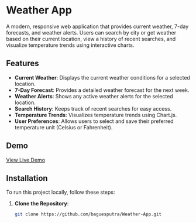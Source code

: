 # Weather App

A modern, responsive web application that provides current weather, 7-day forecasts, and weather alerts. Users can search by city or get weather based on their current location, view a history of recent searches, and visualize temperature trends using interactive charts.

## Features

- **Current Weather**: Displays the current weather conditions for a selected location.
- **7-Day Forecast**: Provides a detailed weather forecast for the next week.
- **Weather Alerts**: Shows any active weather alerts for the selected location.
- **Search History**: Keeps track of recent searches for easy access.
- **Temperature Trends**: Visualizes temperature trends using Chart.js.
- **User Preferences**: Allows users to select and save their preferred temperature unit (Celsius or Fahrenheit).

## Demo

[View Live Demo](https://your-demo-link.com)

## Installation

To run this project locally, follow these steps:

1. **Clone the Repository**:
   ```sh
   git clone https://github.com/baguesputra/Weather-App.git
